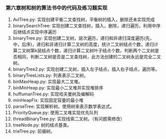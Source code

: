 ### 第六章树和树的算法书中的代码及练习题实现

1. AvlTree.py: 实现创建平衡二叉查找树，平衡树的插入，删除还未实现完成
2. binarySearchTree: 实现创建二叉查找树，插入，删除，递归遍历，利用中序后继结点实现中序遍历
3. binaryTree.py: 实现创建二叉树，层次遍历，递归和非递归深度遍历(先，中，后序)，递归和非递归计算二叉树的高度，统计二叉树结点个数，递归计算二叉树第k层结点个数，递归计算二叉树叶子结点个数，判断两个二叉树是否相同，判断二叉树是否是二叉查找树，此方法创建的二叉树永远是完全二叉树。
4. binaryTree2.py: 实现创建二叉树，插入左子结点，插入右子结点，遍历等。
5. binaryTreeLists.py: 列表表示二叉树。
6. binMaxHeap.py: 实现最大二叉堆。
7. binMinHeap.py: 实现最小二叉堆并实现堆排序
8. huffumanTree.py: 实现哈夫曼树及编解码
9. minHeapFix: 实现固定容量的最小堆
10. parseTree: 实现解析树。使用树来表示数学表达式。
11. PriorityQueue.py: 使用二叉堆实现优先队列
12. threadBinaryTree.py: 实现线索二叉树。（有问题需修改） 
13. treeNode.py: 树的结点基类。
14. trieTree.py: 前缀树。